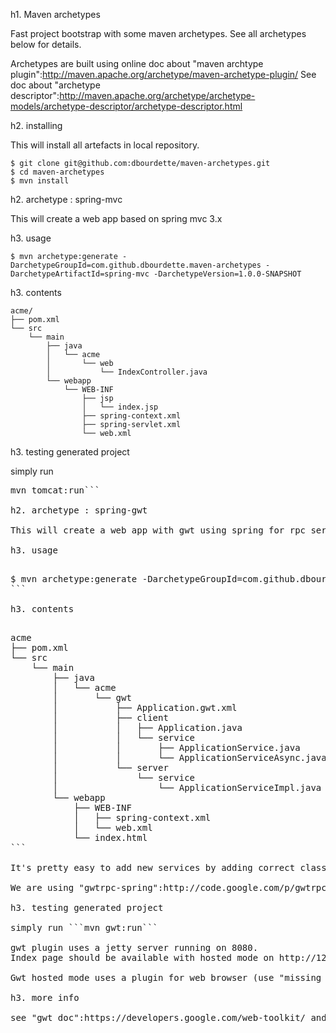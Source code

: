 h1. Maven archetypes

Fast project bootstrap with some maven archetypes.
See all archetypes below for details. 

Archetypes are built using online doc about "maven archtype plugin":http://maven.apache.org/archetype/maven-archetype-plugin/
See doc about "archetype descriptor":http://maven.apache.org/archetype/archetype-models/archetype-descriptor/archetype-descriptor.html

h2. installing

This will install all artefacts in local repository.

```
$ git clone git@github.com:dbourdette/maven-archetypes.git
$ cd maven-archetypes
$ mvn install
```

h2. archetype : spring-mvc

This will create a web app based on spring mvc 3.x

h3. usage

```
$ mvn archetype:generate -DarchetypeGroupId=com.github.dbourdette.maven-archetypes -DarchetypeArtifactId=spring-mvc -DarchetypeVersion=1.0.0-SNAPSHOT
```

h3. contents

```
acme/
├── pom.xml
└── src
    └── main
        ├── java
        │   └── acme
        │       └── web
        │           └── IndexController.java
        └── webapp
            └── WEB-INF
                ├── jsp
                │   └── index.jsp
                ├── spring-context.xml
                ├── spring-servlet.xml
                └── web.xml
```

h3. testing generated project

simply run 

<pre>mvn tomcat:run```

h2. archetype : spring-gwt

This will create a web app with gwt using spring for rpc services

h3. usage

<pre>
$ mvn archetype:generate -DarchetypeGroupId=com.github.dbourdette.maven-archetypes -DarchetypeArtifactId=spring-gwt -DarchetypeVersion=1.0.0-SNAPSHOT
```

h3. contents

<pre>
acme
├── pom.xml
└── src
    └── main
        ├── java
        │   └── acme
        │       └── gwt
        │           ├── Application.gwt.xml
        │           ├── client
        │           │   ├── Application.java
        │           │   └── service
        │           │       ├── ApplicationService.java
        │           │       └── ApplicationServiceAsync.java
        │           └── server
        │               └── service
        │                   └── ApplicationServiceImpl.java
        └── webapp
            ├── WEB-INF
            │   ├── spring-context.xml
            │   └── web.xml
            └── index.html
```

It's pretty easy to add new services by adding correct classes in client and server packages.

We are using "gwtrpc-spring":http://code.google.com/p/gwtrpc-spring/ but probably "spring4gwt":http://code.google.com/p/spring4gwt/ can be used too.

h3. testing generated project

simply run ```mvn gwt:run```

gwt plugin uses a jetty server running on 8080.
Index page should be available with hosted mode on http://127.0.0.1:8888/index.html?gwt.codesvr=127.0.0.1:9997

Gwt hosted mode uses a plugin for web browser (use "missing plugin page":http://gwt.google.com/samples/MissingPlugin/MissingPlugin.html)

h3. more info

see "gwt doc":https://developers.google.com/web-toolkit/ and "maven gwt plugin doc":http://mojo.codehaus.org/gwt-maven-plugin/